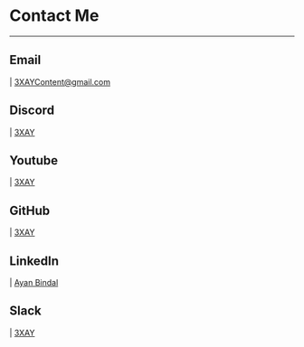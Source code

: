 # Contact Me
***

## Email
| [3XAYContent@gmail.com](mailto:3XAYContent@gmail.com)

## Discord
| [3XAY](https://discord.gg/VvVzWrzYkw)

## Youtube
| [3XAY](https://youtube.com/@3XAY)

## GitHub
| [3XAY](https://github.com/3XAY)

## LinkedIn
| [Ayan Bindal](https://www.linkedin.com/in/ayan-bindal-b0037a284)

## Slack
| [3XAY](https://hackclub.slack.com/team/U07QKF9LB19)
